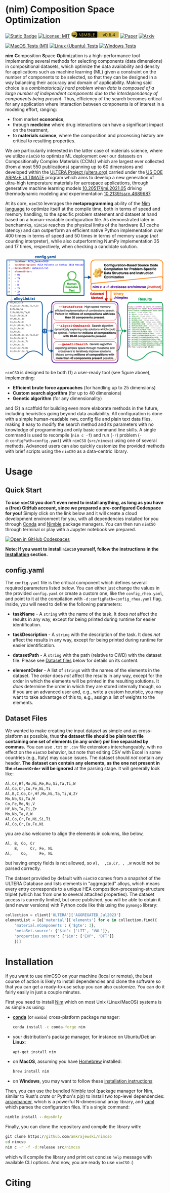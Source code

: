 # (nim) Composition Space Optimization

[![Static Badge](https://img.shields.io/badge/API-Documentation-e?logo=bookstack&logoColor=white&link=https%3A%2F%2Famkrajewski.github.io%2Fnimcso%2F)](https://nimcso.phaseslab.org)
[![License: MIT](https://img.shields.io/badge/License-MIT-yellow.svg)](https://opensource.org/licenses/MIT)
<a href="https://nimble.directory/pkg/nimcso"><img src="https://raw.githubusercontent.com/amkrajewski/nimble-badge/master/badges/nimcso.svg" alt="Nimble Package" height="20"></a>
[![Paper](https://img.shields.io/badge/JOSS%20Article-Draft-Badge?color=orange)](paper/paper.pdf)
[![Arxiv](https://img.shields.io/badge/arXiv-2403.02340-8F1515?style=flat&logo=arxiv&logoColor=red)](https://doi.org/10.48550/arXiv.2403.02340)

[![MacOS Tests (M1)](https://github.com/amkrajewski/nimCSO/actions/workflows/testingOnPush_Apple.yaml/badge.svg)](https://github.com/amkrajewski/nimCSO/actions/workflows/testingOnPush_Apple.yaml)
[![Linux (Ubuntu) Tests](https://github.com/amkrajewski/nimCSO/actions/workflows/testingOnPush_Linux.yaml/badge.svg)](https://github.com/amkrajewski/nimCSO/actions/workflows/testingOnPush_Linux.yaml)
[![Windows Tests](https://github.com/amkrajewski/nimCSO/actions/workflows/testingOnPush_Windows.yaml/badge.svg)](https://github.com/amkrajewski/nimCSO/actions/workflows/testingOnPush_Windows.yaml)

**nim** **C**omposition **S**pace **O**ptimization is a high-performance tool implementing several methods for selecting components (data dimensions) in compositional datasets, which
optimize the data availability and density for applications such as machine learning (ML) given a constraint on the number of components to be selected, so that they can be designed in a way balancing their accuracy and domain of applicability. Making said choice is a *combinatorically hard
problem when data is composed of a large number of independent components due to the interdependency of components being present*. Thus, efficiency of the search becomes critical for any
application where interaction between components is of interest in a modeling effort, ranging:
- from market **economics**,
- through **medicine** where drug interactions can have a significant impact on the treatment,
- to **materials science**, where the composition and processing history are critical to resulting properties.

We are particularily interested in the latter case of materials science, where we utilize `nimCSO` to optimize ML deployment over our datasets on Compositionally Complex Materials (CCMs)
which are largest ever collected (from almost 550 publications) spanning up to 60 dimensions and developed within the [ULTERA Project (ultera.org)](https://ultera.org) carried under the
[US DOE ARPA-E ULTIMATE](https://arpa-e.energy.gov/?q=arpa-e-programs/ultimate) program which aims to develop
a new generation of ultra-high temperature materials for aerospace applications, through generative machine learning models [10.20517/jmi.2021.05](https://doi.org/10.20517/jmi.2021.05)
driving thermodynamic modeling and experimentation [10.2139/ssrn.4689687](https://dx.doi.org/10.2139/ssrn.4689687).

At its core, `nimCSO` leverages the **metaprogramming** ability of the [Nim language](https://nim-lang.org) to optimize itself at the compile time, both in terms of speed and memory handling,
to the specific problem statement and dataset at hand based on a human-readable configuration file. As demonstrated later in benchamrks, `nimCSO` reaches the physical limits of the hardware
(L1 cache latency) and can outperform an efficient native Python implementation over 400 times in terms of speed and 50 times in terms of memory usage (*not* counting interpreter), while
also outperforming NumPy implementation 35 and 17 times, respectively, when checking a candidate solution.

![Main nimCSO figure](paper/assets/nimCSO_mainFigure.png)

`nimCSO` is designed to be both (1) a user-ready tool (see figure above), implementing:
- **Efficient brute force approaches** (for handling up to 25 dimensions)
- **Custom search algorithm** (for up to 40 dimensions)
- **Genetic algorithm** (for any dimensionality)

and (2) a scaffold for building even more elaborate methods in the future, including heuristics going beyond
data availability. All configuration is done with a simple human-readable `YAML` config file and plain text data files, making it easy to modify the search method and its parameters with
no knowledge of programming and only basic command line skills. A single command is used to recompile (`nim c -f`) and run (`-r`) problem (`-d:configPath=config.yaml`) with `nimCSO`
(`src/nimcso`) using one of several methods. Advanced users can also quickly customize the provided methods with brief scripts using the `nimCSO` as a data-centric library.

# Usage
## Quick Start

**To use `nimCSO` you don't even need to install anything, as long as you have a (free) GitHub account, since we prepared a pre-configured Codespace for you!** Simply click on the link below and it will create a cloud development environment for you, with all dependencies installed for you through [Conda](https://docs.conda.io/en/latest/) and [Nimble](https://github.com/nim-lang/nimble) package managers. You can then run `nimCSO` through terminal or play with a Jupyter notebook we prepared.

[![Open in GitHub Codespaces](https://github.com/codespaces/badge.svg)](https://codespaces.new/amkrajewski/nimCSO?quickstart=1)

**Note: If you want to install `nimCSO` yourself, follow the instructions in the [Installation](#installation) section.**

## config.yaml

The `config.yaml` file is the critical component which defines several required parameters listed below. You can either just change the values in the provided `config.yaml` or create a custom one, like the `config_rhea.yaml`, and point to it at the compilation with `-d:configPath=config_rhea.yaml` flag. Inside, you will need to define the following parameters:

- **taskName** - A `string` with the name of the task. It does *not* affect the results in any way, except for being printed during runtime for easier identification.

- **taskDescription** - A `string` with the description of the task. It does *not* affect the results in any way, except for being printed during runtime for easier identification.

- **datasetPath** - A `string` with the path (relative to CWD) with the dataset file. Please see [Dataset files](#dataset-files) below for details on its content.

- **elementOrder** - A list of `string`s with the names of the elements in the dataset. The *order* does *not* affect the results in any way, except for the order in which the elements will be printed in the resulting solutions. It *does* determine the order in which they are stored internally though, so if you are an advanced user and, e.g., write a custom heuristic, you may want to take advantage of this to, e.g., assign a list of weights to the elements.

## Dataset Files

We wanted to make creating the input dataset as simple and as cross-platform as possible, thus **the dataset file should be plain text file containing one set of elements (in any order) per line separated by commas.** You can use `.txt` or `.csv` file extensions interchangeably, with no effect on the `nimCSO` behavior, but note that editing CSV with Excel in some countries (e.g., Italy) may cause issues. The dataset should *not* contain any header. **The dataset can contain any elements, as the one not present in the `elementOrder` will be ignored** at the parsing stage. It will generally look like:

```csv
Al,Cr,Hf,Mo,Ni,Re,Ru,Si,Ta,Ti,W
Al,Co,Cr,Cu,Fe,Ni,Ti
Al,B,C,Co,Cr,Hf,Mo,Ni,Ta,Ti,W,Zr
Mo,Nb,Si,Ta,W
Co,Fe,Mo,Ni,V
Hf,Nb,Ta,Ti,Zr
Mo,Nb,Ta,V,W
Al,Co,Cr,Fe,Ni,Si,Ti
Al,Co,Cr,Cu,Fe,Ni
```

you are also welcome to align the elements in columns, like below,

```csv
Al, B, Co, Cr
    B,     Cr, Fe, Ni
Al,    Co,     Fe, Ni
```

but having empty fields is not allowed, so `Al,  ,Co,Cr, , ,W` would not be parsed correctly.

The dataset provided by default with `nimCSO` comes from a snapshot of the ULTERA Database and lists elements in "aggregated" alloys, which means every entry corresponds to a unique HEA composition-processing-structure triplet (which has from one to several attached properties). The dataset access is currently limited, but once published, you will be able to obtain it (and newer versions) with Python code like this using the `pymongo` library:

```python
collection = client['ULTERA']['AGGREGATED_Jul2023']
elementList = [e['material']['elements'] for e in collection.find({
    'material.nComponents': {'$gte': 3},
    'metaSet.source': {'$in': ['LIT', 'VAL']},
    'properties.source': {'$in': ['EXP', 'DFT']}
    })]
```

# Installation

If you want to use nimCSO on your machine (local or remote), the best course of action is likely to install dependencies and clone the software so that you can get a ready-to-use setup you can also customize. You can do it fairly easily in just a couple minutes.

First you need to install [Nim](https://nim-lang.org/) which on most Unix (Linux/MacOS) systems is as simple as using:

- [**conda**](https://docs.conda.io/en/latest/) (or `mamba`) cross-platform package manager:
  ```cmd
  conda install -c conda-forge nim
  ```

- your distribution's package manager, for instance on Ubuntu/Debian **Linux**:
  ```cmd
  apt-get install nim
  ```

- on **MacOS**, assuming you have [Homebrew](https://brew.sh/) installed:
  ```cmd
  brew install nim
  ```

- on **Windows**, you may want to follow these [installation instructions](https://nim-lang.org/install.html)

Then, you can use the bundled [Nimble](https://github.com/nim-lang/nimble) tool (package manager for Nim, similar to Rust's *crate* or Python's *pip*) to install two top-level dependencies:
[arraymancer](https://github.com/mratsim/Arraymancer), which is a powerful N-dimensional array library, and [yaml](https://nimyaml.org/index.html) which
parses the configuration files. It's a single command:

```cmd
nimble install --depsOnly
```

Finally, you can clone the repository and compile the library with:
```cmd
git clone https://github.com/amkrajewski/nimcso
cd nimcso
nim c -r -f -d:release src/nimcso
```
which will compile the library and print out concise `help` message with available CLI options. And now, you are ready to use `nimCSO` :)


# Citing
